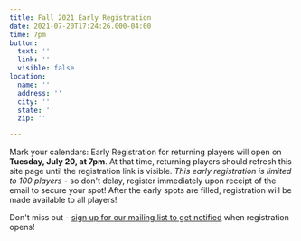 ```yaml
---
title: Fall 2021 Early Registration
date: 2021-07-20T17:24:26.000-04:00
time: 7pm
button:
  text: ''
  link: ''
  visible: false
location:
  name: ''
  address: ''
  city: ''
  state: ''
  zip: ''

---
```

Mark your calendars: Early Registration for returning players will open on **Tuesday, July 20, at 7pm**. At that time, returning players should refresh this site page until the registration link is visible. _This early registration is limited to 100 players_ - so don't delay, register immediately upon receipt of the email to secure your spot! After the early spots are filled, registration will be made available to all players!

Don't miss out - [sign up for our mailing list to get notified](http://eepurl.com/c9JkQz) when registration opens!